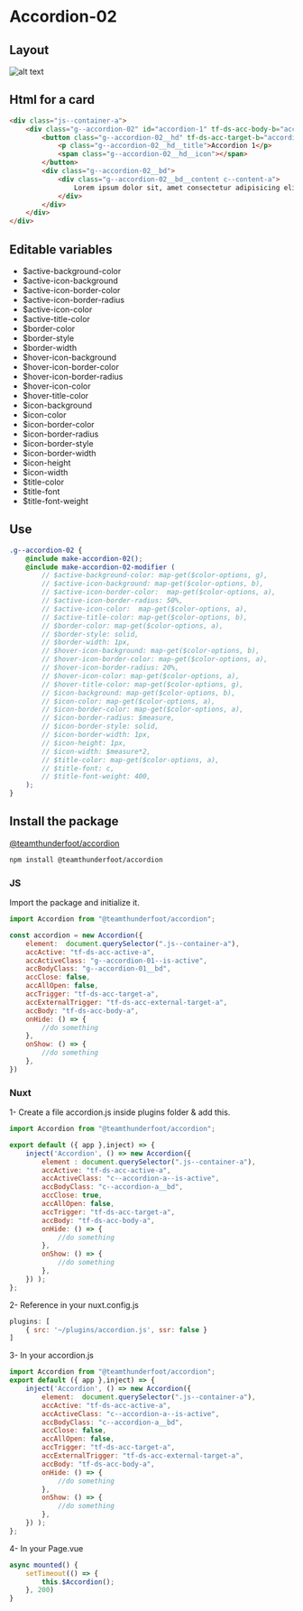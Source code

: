# Accordion-02

## Layout

![alt text][accordion-02]

[accordion-02]: /src/img/global-components/accordion/accordion-02.png

## Html for a card

```html
<div class="js--container-a">
    <div class="g--accordion-02" id="accordion-1" tf-ds-acc-body-b="accordion-1"> 
        <button class="g--accordion-02__hd" tf-ds-acc-target-b="accordion-1">
            <p class="g--accordion-02__hd__title">Accordion 1</p>
            <span class="g--accordion-02__hd__icon"></span>
        </button>
        <div class="g--accordion-02__bd">
            <div class="g--accordion-02__bd__content c--content-a">
                Lorem ipsum dolor sit, amet consectetur adipisicing elit. Consequuntur nesciunt, sed quaerat ut a sapiente quia ea! Doloribus architecto aut voluptates quasi perspiciatis fugiat non nisi magni libero rem! Ducimus.
            </div>
        </div>
    </div>
</div>
```

## Editable variables

- $active-background-color
- $active-icon-background
- $active-icon-border-color
- $active-icon-border-radius
- $active-icon-color
- $active-title-color
- $border-color
- $border-style
- $border-width
- $hover-icon-background
- $hover-icon-border-color
- $hover-icon-border-radius
- $hover-icon-color
- $hover-title-color
- $icon-background
- $icon-color
- $icon-border-color
- $icon-border-radius
- $icon-border-style
- $icon-border-width
- $icon-height
- $icon-width
- $title-color
- $title-font
- $title-font-weight

## Use

```scss
.g--accordion-02 {
    @include make-accordion-02();
    @include make-accordion-02-modifier (
        // $active-background-color: map-get($color-options, g),
        // $active-icon-background: map-get($color-options, b),
        // $active-icon-border-color:  map-get($color-options, a),
        // $active-icon-border-radius: 50%,
        // $active-icon-color:  map-get($color-options, a),
        // $active-title-color: map-get($color-options, b),
        // $border-color: map-get($color-options, a),
        // $border-style: solid,
        // $border-width: 1px,
        // $hover-icon-background: map-get($color-options, b),
        // $hover-icon-border-color: map-get($color-options, a),
        // $hover-icon-border-radius: 20%,
        // $hover-icon-color: map-get($color-options, a),
        // $hover-title-color: map-get($color-options, g),
        // $icon-background: map-get($color-options, b),
        // $icon-color: map-get($color-options, a),
        // $icon-border-color: map-get($color-options, a),
        // $icon-border-radius: $measure,
        // $icon-border-style: solid,
        // $icon-border-width: 1px,
        // $icon-height: 1px,
        // $icon-width: $measure*2,
        // $title-color: map-get($color-options, a),
        // $title-font: c,
        // $title-font-weight: 400,
    );
}
```

## Install the package

[@teamthunderfoot/accordion](https://www.npmjs.com/package/@teamthunderfoot/accordion)

```sh
npm install @teamthunderfoot/accordion
```

### JS

Import the package and initialize it.

```js
import Accordion from "@teamthunderfoot/accordion";

const accordion = new Accordion({
    element:  document.querySelector(".js--container-a"),
    accActive: "tf-ds-acc-active-a",
    accActiveClass: "g--accordion-01--is-active",
    accBodyClass: "g--accordion-01__bd",
    accClose: false,
    accAllOpen: false,
    accTrigger: "tf-ds-acc-target-a",
    accExternalTrigger: "tf-ds-acc-external-target-a",
    accBody: "tf-ds-acc-body-a",
    onHide: () => {
        //do something
    },
    onShow: () => {
        //do something
    },
})
```

### Nuxt

1- Create a file accordion.js inside plugins folder & add this.

```js
import Accordion from "@teamthunderfoot/accordion";

export default ({ app },inject) => {
    inject('Accordion', () => new Accordion({
        element : document.querySelector(".js--container-a"),
        accActive: "tf-ds-acc-active-a",
        accActiveClass: "c--accordion-a--is-active",
        accBodyClass: "c--accordion-a__bd",
        accClose: true,
        accAllOpen: false,
        accTrigger: "tf-ds-acc-target-a",
        accBody: "tf-ds-acc-body-a",
        onHide: () => {
            //do something
        },
        onShow: () => {
            //do something
        },
    }) );
};
```

2- Reference in your nuxt.config.js

```js
plugins: [
    { src: '~/plugins/accordion.js', ssr: false }
]
```

3- In your accordion.js

```js
import Accordion from "@teamthunderfoot/accordion";
export default ({ app },inject) => {
    inject('Accordion', () => new Accordion({
        element:  document.querySelector(".js--container-a"),
        accActive: "tf-ds-acc-active-a",
        accActiveClass: "c--accordion-a--is-active",
        accBodyClass: "c--accordion-a__bd",
        accClose: false,
        accAllOpen: false,
        accTrigger: "tf-ds-acc-target-a",
        accExternalTrigger: "tf-ds-acc-external-target-a",
        accBody: "tf-ds-acc-body-a",
        onHide: () => {
            //do something
        },
        onShow: () => {
            //do something
        },
    }) );
};
```

4- In your Page.vue

```js
async mounted() {
    setTimeout(() => {
        this.$Accordion();
    }, 200)
}
```